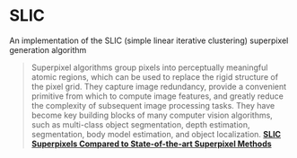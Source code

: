 # SLIC

An implementation of the SLIC (simple linear iterative clustering) superpixel generation algorithm

> Superpixel algorithms group pixels into perceptually meaningful atomic regions, which can be used to replace the rigid structure of the pixel grid. They capture image redundancy, provide a convenient primitive from which to compute image features, and greatly reduce the complexity of subsequent image processing tasks. They have become key building blocks of many computer vision algorithms, such as multi-class object segmentation, depth estimation, segmentation, body model estimation, and object localization.
> [**SLIC Superpixels Compared to State-of-the-art Superpixel Methods**](http://infoscience.epfl.ch/record/177415/files/Superpixel_PAMI2011-2.pdf)

